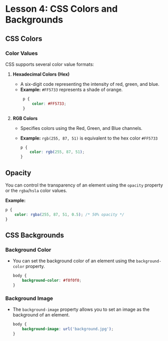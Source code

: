 # **Lesson 4: CSS Colors and Backgrounds**

## **CSS Colors**

### **Color Values**

CSS supports several color value formats:

1.  **Hexadecimal Colors (Hex)**
    
    -   A six-digit code representing the intensity of red, green, and blue.
    -   **Example:** `#FF5733` represents a shade of orange.
		   ```css
		    p {
			    color: #FF5733;
			}
		```

2. **RGB Colors**

   -   Specifies colors using the Red, Green, and Blue channels.
   -   **Example:** `rgb(255, 87, 51)` is equivalent to the hex color `#FF5733`

		```css
		p {
		    color: rgb(255, 87, 51);
		}
		```

## **Opacity**

You can control the transparency of an element using the `opacity` property or the `rgba`/`hsla` color values.

**Example:**
```css
p {
    color: rgba(255, 87, 51, 0.5); /* 50% opacity */
}
```

## **CSS Backgrounds**

### **Background Color**

-   You can set the background color of an element using the `background-color` property.
	```css
	body {
	    background-color: #f0f0f0;
	}
	```
### **Background Image**

-   The `background-image` property allows you to set an image as the background of an element.
	```css
	body {
	    background-image: url('background.jpg');
	}
	```



<!--stackedit_data:
eyJoaXN0b3J5IjpbLTk1MjA0MTE3MSwtMjA4ODc0NjYxMl19
-->